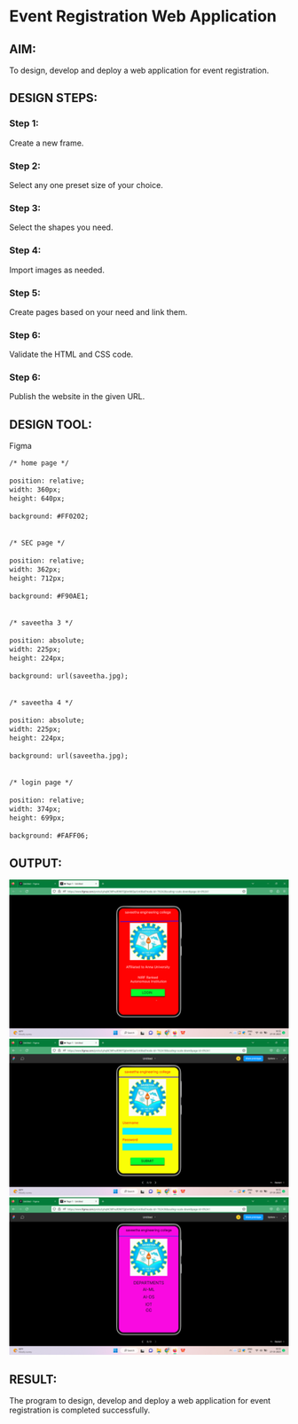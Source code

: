 # Event Registration Web Application

## AIM:
To design, develop and deploy a web application for event registration.

## DESIGN STEPS:

### Step 1:
Create a new frame.

### Step 2:
Select any one preset size of your choice.

### Step 3:
Select the shapes you need.

### Step 4:
Import images as needed.

### Step 5:
Create pages based on your need and link them.

### Step 6:

Validate the HTML and CSS code.

### Step 6:

Publish the website in the given URL.

## DESIGN TOOL:
Figma

```
/* home page */

position: relative;
width: 360px;
height: 640px;

background: #FF0202;


/* SEC page */

position: relative;
width: 362px;
height: 712px;

background: #F90AE1;


/* saveetha 3 */

position: absolute;
width: 225px;
height: 224px;

background: url(saveetha.jpg);


/* saveetha 4 */

position: absolute;
width: 225px;
height: 224px;

background: url(saveetha.jpg);


/* login page */

position: relative;
width: 374px;
height: 699px;

background: #FAFF06;
```

## OUTPUT:
![OUTPUT](./out1.png)
![OUTPUT](./out2.png)
![OUTPUT](./out3.png)

## RESULT:
The program to design, develop and deploy a web application for event registration is completed successfully.